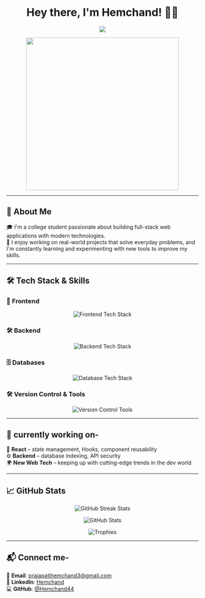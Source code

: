 <h1 align="center">Hey there, I'm Hemchand! 👋🚀</h1>

<p align="center">
  <img src="https://readme-typing-svg.herokuapp.com?font=Fira+Code&size=22&duration=3000&pause=1000&color=F79327&center=true&vCenter=true&width=600&lines=Aspiring+Software+Developer;Problem+Solver+%7C+MERN+Stack+Enthusiast;1000%2B+DSA+Problems+Solved;Always+Learning%2C+Always+Building!">
</p>

<p align="center">
  <img src="[https://media.giphy.com/media/qgQUggAC3Pfv687qPC/giphy.gif](https://media.giphy.com/media/v1.Y2lkPWVjZjA1ZTQ3a2g2ZXg2MTF2ZjJuODFyODRzaGxoZm51YnEzNWdpbGg5NjRuemdyOCZlcD12MV9naWZzX3JlbGF0ZWQmY3Q9Zw/iIqmM5tTjmpOB9mpbn/giphy.gif)" width="400"/>
</p>

---

## 🚀 About Me  
🎓 I'm a college student passionate about building full-stack web applications with modern technologies.  
🚀 I enjoy working on real-world projects that solve everyday problems, and I'm constantly learning and experimenting with new tools to improve my skills.

---

## 🛠️ Tech Stack & Skills  

### 🚀 Frontend  
<p align="center">
  <img src="https://skillicons.dev/icons?i=html,css,js,tailwind,react" alt="Frontend Tech Stack" />
</p>

### 🛠 Backend  
<p align="center">
  <img src="https://skillicons.dev/icons?i=nodejs,express" alt="Backend Tech Stack" />
</p>

### 🗄️ Databases  
<p align="center">
  <img src="https://skillicons.dev/icons?i=mongodb,mysql" alt="Database Tech Stack" />
</p>

### 🛠️ Version Control & Tools  
<p align="center">
  <img src="https://skillicons.dev/icons?i=git,github" alt="Version Control Tools" />
</p> 

---

## 🌟 currently working on- 
🚀 **React** – state management, Hooks, component reusability  
⚙️ **Backend** – database indexing, API security  
🌍 **New Web Tech** – keeping up with cutting-edge trends in the dev world  

---

## 📈 GitHub Stats  
<p align="center">
  <img src="https://github-readme-streak-stats.herokuapp.com?user=Hemchand44&theme=tokyonight&hide_border=true" alt="GitHub Streak Stats"/>
</p>

<p align="center">
  <img src="https://github-readme-stats.vercel.app/api?username=Hemchand44&show_icons=true&theme=tokyonight" alt="GitHub Stats" />
</p>

<p align="center">
  <img src="https://github-profile-trophy.vercel.app/?username=Hemchand44&theme=tokyonight&column=7" alt="Trophies" />
</p>

---

## 📬 Connect me-  
💌 **Email**: [prajapatihemchand3@gmail.com](mailto:prajapatihemchand3@gmail.com)  
🔗 **LinkedIn**: [Hemchand](www.linkedin.com/in/hemchand-prajapati70)  
💻 **GitHub**: [@Hemchand44](https://github.com/Hemchand44)  

